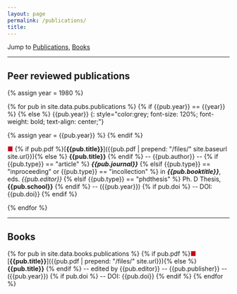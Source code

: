 ```yaml
---
layout: page
permalink: /publications/
title: 
---
```


Jump to [Publications](#peer-reviewed-publications), [Books](#books)

---

## Peer reviewed publications

{% assign year = 1980 %}

{% for pub in site.data.pubs.publications %}
{% if {{pub.year}} == {{year}} %} 
{% else %} 
{{pub.year}}
{: style="color:grey; font-size: 120%; font-weight: bold; text-align: center;"}

{% assign year = {{pub.year}} %}
{% endif %} 

<span style="color: #c90016">■</span> {% if pub.pdf %}[**{{pub.title}}**]({{pub.pdf | prepend: "/files/" site.baseurl site.url}}){% else %} **{{pub.title}}** {% endif %}
 -- {{pub.author}} --
{% if {{pub.type}} == "article" %} ***{{pub.journal}}***
{% elsif {{pub.type}} == "inproceeding" or {{pub.type}} == "incollection" %} in ***{{pub.booktitle}}***, eds. *{{pub.editor}}*
{% elsif {{pub.type}} == "phdthesis" %} Ph. D Thesis, **{{pub.school}}**
{% endif %} -- ({{pub.year}}) {% if pub.doi %} -- DOI: {{pub.doi}} {% endif %}

{% endfor %}

---
## Books

{% for pub in site.data.books.publications %}
{% if pub.pdf %}<span style="color: #c90016">■</span> [**{{pub.title}}**]({{pub.pdf | prepend: "/files/" site.url}}){% else %}**{{pub.title}}** {% endif %}
 -- edited by {{pub.editor}} -- {{pub.publisher}}
 -- ({{pub.year}}) {% if pub.doi %} -- DOI: {{pub.doi}} {% endif %}
{% endfor %}


